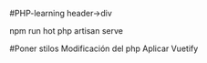 #PHP-learning 
header->div 



npm run hot
php artisan serve


#Poner stilos 
Modificación del php
Aplicar Vuetify
  
  
  